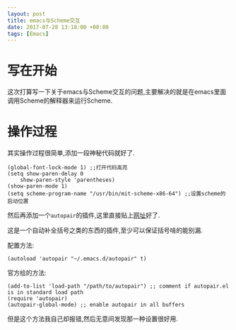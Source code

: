 ```yaml
---
layout: post
title: emacs与Scheme交互
date: 2017-07-28 13:18:00 +08:00
tags: [Emacs]
---
```


# 写在开始
这次打算写一下关于emacs与Scheme交互的问题,主要解决的就是在emacs里面调用Scheme的解释器来运行Scheme.

# 操作过程
其实操作过程很简单,添加一段神秘代码就好了.
``` 
(global-font-lock-mode 1) ;;打开代码高亮
(setq show-paren-delay 0
    show-paren-style 'parentheses) 
(show-paren-mode 1) 
(setq scheme-program-name "/usr/bin/mit-scheme-x86-64") ;;设置scheme的启动位置
```
然后再添加一个`autopair`的插件,这里直接贴上[网址](https://raw.githubusercontent.com/capitaomorte/autopair/master/autopair.el)好了.

这是一个自动补全括号之类的东西的插件,至少可以保证括号啥的能别漏.

配置方法:
```
(autoload 'autopair "~/.emacs.d/autopair" t)
```

官方给的方法:

```
(add-to-list 'load-path "/path/to/autopair") ;; comment if autopair.el is in standard load path 
(require 'autopair) 
(autopair-global-mode) ;; enable autopair in all buffers
```
但是这个方法我自己却报错,然后无意间发现那一种设置很好用.
